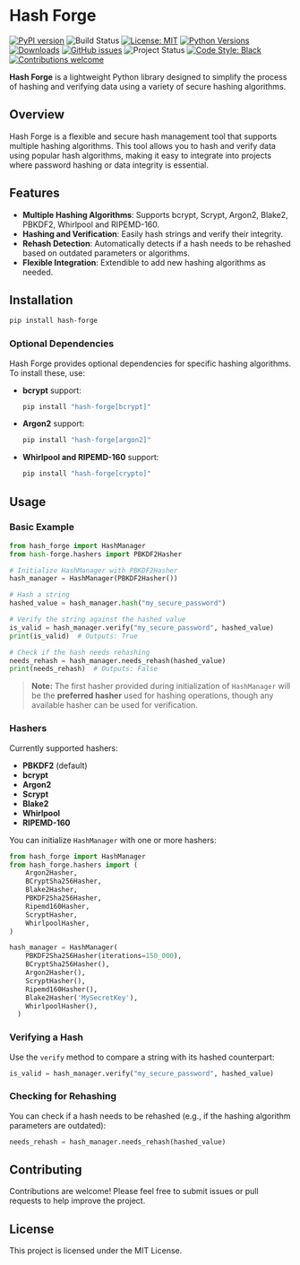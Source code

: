 # Hash Forge

[![PyPI version](https://badge.fury.io/py/hash-forge.svg)](https://pypi.org/project/hash-forge/) ![Build Status](https://github.com/Zozi96/hash-forge/actions/workflows/unittest.yml/badge.svg)  [![License: MIT](https://img.shields.io/badge/License-MIT-yellow.svg)](https://opensource.org/licenses/MIT) [![Python Versions](https://img.shields.io/pypi/pyversions/hash-forge.svg)](https://pypi.org/project/hash-forge/) [![Downloads](https://pepy.tech/badge/hash-forge)](https://pepy.tech/project/hash-forge) [![GitHub issues](https://img.shields.io/github/issues/Zozi96/hash-forge)](https://github.com/Zozi96/hash-forge/issues) ![Project Status](https://img.shields.io/badge/status-active-brightgreen.svg) [![Code Style: Black](https://img.shields.io/badge/code%20style-black-000000.svg)](https://github.com/psf/black) [![Contributions welcome](https://img.shields.io/badge/contributions-welcome-blue.svg)](https://github.com/Zozi96/hash-forge/issues)

**Hash Forge** is a lightweight Python library designed to simplify the process of hashing and verifying data using a variety of secure hashing algorithms.

## Overview

Hash Forge is a flexible and secure hash management tool that supports multiple hashing algorithms. This tool allows you to hash and verify data using popular hash algorithms, making it easy to integrate into projects where password hashing or data integrity is essential.

## Features

- **Multiple Hashing Algorithms**: Supports bcrypt, Scrypt, Argon2, Blake2, PBKDF2, Whirlpool and RIPEMD-160.
- **Hashing and Verification**: Easily hash strings and verify their integrity.
- **Rehash Detection**: Automatically detects if a hash needs to be rehashed based on outdated parameters or algorithms.
- **Flexible Integration**: Extendible to add new hashing algorithms as needed.

## Installation

```bash
pip install hash-forge
```

### Optional Dependencies

Hash Forge provides optional dependencies for specific hashing algorithms. To install these, use:

- **bcrypt** support:

  ```bash
  pip install "hash-forge[bcrypt]"
  ```
- **Argon2** support:

  ```bash
  pip install "hash-forge[argon2]"
  ```
- **Whirlpool and RIPEMD-160** support:

  ```bash
  pip install "hash-forge[crypto]"
  ```

## Usage

### Basic Example

```python
from hash_forge import HashManager
from hash-forge.hashers import PBKDF2Hasher

# Initialize HashManager with PBKDF2Hasher
hash_manager = HashManager(PBKDF2Hasher())

# Hash a string
hashed_value = hash_manager.hash("my_secure_password")

# Verify the string against the hashed value
is_valid = hash_manager.verify("my_secure_password", hashed_value)
print(is_valid)  # Outputs: True

# Check if the hash needs rehashing
needs_rehash = hash_manager.needs_rehash(hashed_value)
print(needs_rehash)  # Outputs: False
```

> **Note:** The first hasher provided during initialization of `HashManager` will be the **preferred hasher** used for hashing operations, though any available hasher can be used for verification.

### Hashers

Currently supported hashers:

- **PBKDF2** (default)
- **bcrypt**
- **Argon2**
- **Scrypt**
- **Blake2**
- **Whirlpool**
- **RIPEMD-160**

You can initialize `HashManager` with one or more hashers:

```python
from hash_forge import HashManager
from hash_forge.hashers import (
    Argon2Hasher,
    BCryptSha256Hasher,
    Blake2Hasher,
    PBKDF2Sha256Hasher,
    Ripemd160Hasher,
    ScryptHasher,
    WhirlpoolHasher,
)

hash_manager = HashManager(
    PBKDF2Sha256Hasher(iterations=150_000),
    BCryptSha256Hasher(),
    Argon2Hasher(),
    ScryptHasher(),
    Ripemd160Hasher(),
    Blake2Hasher('MySecretKey'),
    WhirlpoolHasher(),
  )
```

### Verifying a Hash

Use the `verify` method to compare a string with its hashed counterpart:

```python
is_valid = hash_manager.verify("my_secure_password", hashed_value)
```

### Checking for Rehashing

You can check if a hash needs to be rehashed (e.g., if the hashing algorithm parameters are outdated):

```python
needs_rehash = hash_manager.needs_rehash(hashed_value)
```

## Contributing

Contributions are welcome! Please feel free to submit issues or pull requests to help improve the project.

## License

This project is licensed under the MIT License.
